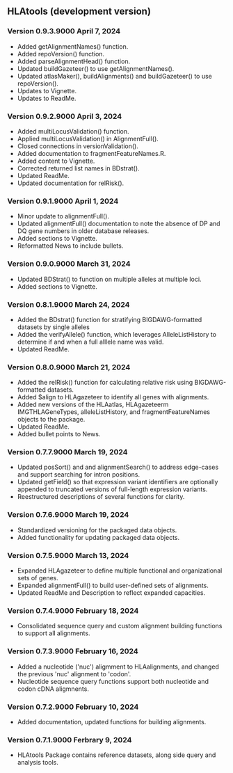 ## HLAtools (development version)

### Version 0.9.3.9000 April 7, 2024

- Added getAlignmentNames() function.
- Added repoVersion() function.
- Added parseAlignmentHead() function.
- Updated buildGazeteer() to use getAlignmentNames().
- Updated atlasMaker(), buildAlignments() and buildGazeteer() to use repoVersion().
- Updates to Vignette.
- Updates to ReadMe.

### Version 0.9.2.9000 April 3, 2024

- Added multiLocusValidation() function.
- Applied multiLocusValidation() in AlignmentFull().
- Closed connections in versionValidation().
- Added documentation to fragmentFeatureNames.R.
- Added content to Vignette.
- Corrected returned list names in BDstrat().
- Updated ReadMe.
- Updated documentation for relRisk().

### Version 0.9.1.9000 April 1, 2024

- Minor update to alignmentFull().
- Updated alignmentFull() documentation to note the absence of DP and DQ gene numbers in older database releases.
- Added sections to Vignette.
- Reformatted News to include bullets.

### Version 0.9.0.9000 March 31, 2024

- Updated BDStrat() to function on multiple alleles at multiple loci. 
- Added sections to Vignette.

### Version 0.8.1.9000 March 24, 2024

- Added the BDstrat() function for stratifying BIGDAWG-formatted datasets by single alleles 
- Added the verifyAllele() function, which leverages AlleleListHistory to determine if and when a full alllele name was valid.
- Updated ReadMe.

### Version 0.8.0.9000 March 21, 2024

- Added the relRisk() function for calculating relative risk using BIGDAWG-formatted datasets.
- Added $align to HLAgazeteer to identify all genes with alignments.
- Added new versions of the HLAatlas, HLAgazeteerm IMGTHLAGeneTypes, alleleListHistory, and fragmentFeatureNames objects to the package.
- Updated ReadMe.
- Added bullet points to News.

### Version 0.7.7.9000 March 19, 2024

- Updated posSort() and and alignmentSearch() to address edge-cases and support searching for intron positions.
- Updated getField() so that expression variant identifiers are optionally appended to truncated versions of full-length expression variants.
- Reestructured descriptions of several functions for clarity. 

### Version 0.7.6.9000 March 19, 2024

- Standardized versioning for the packaged data objects.  
- Added functionality for updating packaged data objects.  

### Version 0.7.5.9000 March 13, 2024

- Expanded HLAgazeteer to define multiple functional and organizational sets of genes.  
- Expanded alignmentFull() to build user-defined sets of alignments.   
- Updated ReadMe and Description to reflect expanded capacities.  

### Version 0.7.4.9000 February 18, 2024

- Consolidated sequence query and custom alignment building functions to support all alignments.  

### Version 0.7.3.9000 February 16, 2024

- Added a nucleotide ('nuc') aligmment to HLAalignments, and changed the previous 'nuc' alignment to 'codon'.  
- Nucleotide sequence query functions support both nucleotide and codon cDNA aligmnents.  

### Version 0.7.2.9000 February 10, 2024

- Added documentation, updated functions for building alignments.  
  
### Version 0.7.1.9000 Ferbrary 9, 2024

- HLAtools Package contains reference datasets, along side query and analysis tools.  
